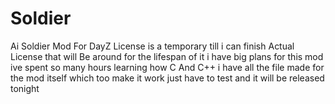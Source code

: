 # Soldier
Ai Soldier Mod For DayZ License is a temporary till i can finish Actual License that will Be around for the lifespan of it i have big plans for this mod ive spent so many hours learning how C And C++ i have all the file made for the mod itself which too make it work just have to test and it will be released tonight
